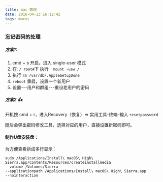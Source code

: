 ```yaml
---
title: mac 管理
date: 2018-04-13 16:12:42
tags: macos
---
```


### 忘记密码的处理
##### 方案1:

 1. cmd + s 开启，进入 single-user 模式
 2. 在`:/ root#`下 执行　`mount -uaw /`
 3. 执行 `rm /var/db/.AppleSetupDone`
 4. `reboot` 重启，设置一个新用户
 5. 设置---用户和群组---重设老用户的密码

 
##### 方案2 👍:
 
开机按 cmd + r，进入Recovery（恢复）=> 实用工具-终端-输入 `resetpassword`
 
 随后会弹出密码修改工具，选择对应的用户，直接设置新密码即可。
 
 

#### 制作U盘安装盘：

为方便查看拆成多行显示： 

```
sudo /Applications/Install\ macOS\ High\ Sierra.app/Contents/Resources/createinstallmedia 
--volume /Volumes/Sierra
--applicationpath /Applications/Install\ macOS\ High\ Sierra.app 
--nointeraction
```






